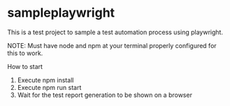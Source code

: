 # sampleplaywright
This is a test project to sample a test automation process using playwright.

NOTE: Must have node and npm at your terminal properly configured for this to work.

How to start
1. Execute npm install
2. Execute npm run start
3. Wait for the test report generation to be shown on a browser
